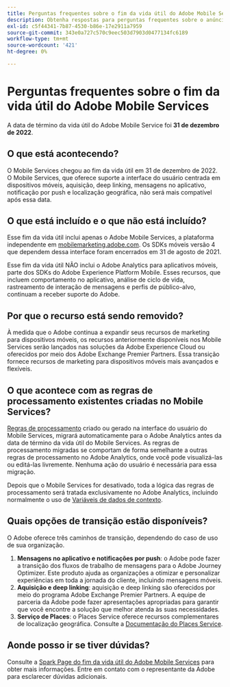 ```yaml
---
title: Perguntas frequentes sobre o fim da vida útil do Adobe Mobile Services
description: Obtenha respostas para perguntas frequentes sobre o anúncio do fim da vida útil do Adobe Mobile Services.
exl-id: c5f44341-7b87-4530-b86e-17e2911a7959
source-git-commit: 343e0a727c570c9eec503d7903d0477134fc6189
workflow-type: tm+mt
source-wordcount: '421'
ht-degree: 0%

---
```


# Perguntas frequentes sobre o fim da vida útil do Adobe Mobile Services

A data de término da vida útil do Adobe Mobile Service foi **31 de dezembro de 2022**.

## O que está acontecendo?

O Mobile Services chegou ao fim da vida útil em 31 de dezembro de 2022. O Mobile Services, que oferece suporte a interface do usuário centrada em dispositivos móveis, aquisição, deep linking, mensagens no aplicativo, notificação por push e localização geográfica, não será mais compatível após essa data.

## O que está incluído e o que não está incluído?

Esse fim da vida útil inclui apenas o Adobe Mobile Services, a plataforma independente em [mobilemarketing.adobe.com](https://mobilemarketing.adobe.com). Os SDKs móveis versão 4 que dependem dessa interface foram encerrados em 31 de agosto de 2021.

Esse fim da vida útil NÃO inclui o Adobe Analytics para aplicativos móveis, parte dos SDKs do Adobe Experience Platform Mobile. Esses recursos, que incluem comportamento no aplicativo, análise de ciclo de vida, rastreamento de interação de mensagens e perfis de público-alvo, continuam a receber suporte do Adobe.

## Por que o recurso está sendo removido?

À medida que o Adobe continua a expandir seus recursos de marketing para dispositivos móveis, os recursos anteriormente disponíveis nos Mobile Services serão lançados nas soluções da Adobe Experience Cloud ou oferecidos por meio dos Adobe Exchange Premier Partners. Essa transição fornece recursos de marketing para dispositivos móveis mais avançados e flexíveis.

## O que acontece com as regras de processamento existentes criadas no Mobile Services?

[Regras de processamento](https://experienceleague.adobe.com/docs/analytics/admin/admin-tools/processing-rules/processing-rules.html) criado ou gerado na interface do usuário do Mobile Services, migrará automaticamente para o Adobe Analytics antes da data de término da vida útil do Mobile Services. As regras de processamento migradas se comportam de forma semelhante a outras regras de processamento no Adobe Analytics, onde você pode visualizá-las ou editá-las livremente. Nenhuma ação do usuário é necessária para essa migração.

Depois que o Mobile Services for desativado, toda a lógica das regras de processamento será tratada exclusivamente no Adobe Analytics, incluindo normalmente o uso de [Variáveis de dados de contexto](https://experienceleague.adobe.com/docs/analytics/implementation/vars/page-vars/contextdata.html).

## Quais opções de transição estão disponíveis?

O Adobe oferece três caminhos de transição, dependendo do caso de uso de sua organização.

1. **Mensagens no aplicativo e notificações por push**: o Adobe pode fazer a transição dos fluxos de trabalho de mensagens para o Adobe Journey Optimizer. Este produto ajuda as organizações a otimizar e personalizar experiências em toda a jornada do cliente, incluindo mensagens móveis.
1. **Aquisição e deep linking**: aquisição e deep linking são oferecidos por meio do programa Adobe Exchange Premier Partners. A equipe de parceria da Adobe pode fazer apresentações apropriadas para garantir que você encontre a solução que melhor atenda às suas necessidades.
1. **Serviço de Places**: o Places Service oferece recursos complementares de localização geográfica. Consulte a [Documentação do Places Service](https://experienceleague.adobe.com/docs/places/using/home.html).

## Aonde posso ir se tiver dúvidas?

Consulte a [Spark Page do fim da vida útil do Adobe Mobile Services](https://spark.adobe.com/page/C6D30y09zaRpD/) para obter mais informações. Entre em contato com o representante da Adobe para esclarecer dúvidas adicionais.
